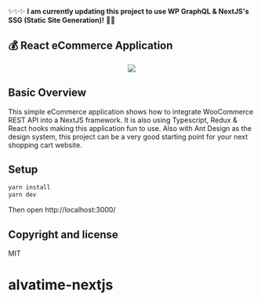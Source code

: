 :sparkles::sparkles::sparkles: **I am currently updating this project to use WP GraphQL & NextJS's SSG (Static Site Generation)!** :tada::tada:

## :moneybag: React eCommerce Application

<p align="center">
  <img src="./doc/recording.gif">
</p>

## Basic Overview

This simple eCommerce application shows how to integrate WooCommerce REST API into a NextJS framework. It is also using Typescript, Redux & React hooks making this application fun to use. Also with Ant Design as the design system, this project can be a very good starting point for your next shopping cart website.

## Setup

```bash
yarn install
yarn dev
```

Then open http://localhost:3000/

## Copyright and license

MIT
# alvatime-nextjs
